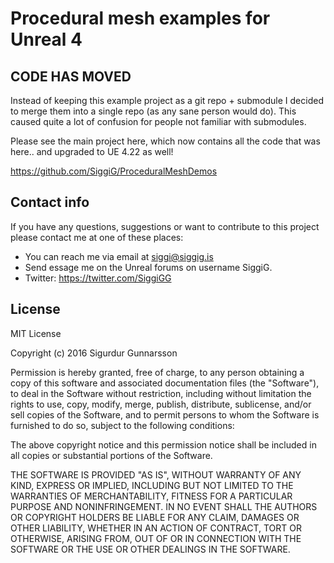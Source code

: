 
# Procedural mesh examples for Unreal 4

## CODE HAS MOVED
Instead of keeping this example project as a git repo + submodule I decided to merge them into a single repo (as any sane person would do).  This caused quite a lot of confusion for people not familiar with submodules.

Please see the main project here, which now contains all the code that was here.. and upgraded to UE 4.22 as well!

https://github.com/SiggiG/ProceduralMeshDemos

## Contact info

If you have any questions, suggestions or want to contribute to this project please contact me at one of these places:
* You can reach me via email at siggi@siggig.is
* Send essage me on the Unreal forums on username SiggiG.
* Twitter: https://twitter.com/SiggiGG

## License
MIT License

Copyright (c) 2016 Sigurdur Gunnarsson

Permission is hereby granted, free of charge, to any person obtaining a copy
of this software and associated documentation files (the "Software"), to deal
in the Software without restriction, including without limitation the rights
to use, copy, modify, merge, publish, distribute, sublicense, and/or sell
copies of the Software, and to permit persons to whom the Software is
furnished to do so, subject to the following conditions:

The above copyright notice and this permission notice shall be included in all
copies or substantial portions of the Software.

THE SOFTWARE IS PROVIDED "AS IS", WITHOUT WARRANTY OF ANY KIND, EXPRESS OR
IMPLIED, INCLUDING BUT NOT LIMITED TO THE WARRANTIES OF MERCHANTABILITY,
FITNESS FOR A PARTICULAR PURPOSE AND NONINFRINGEMENT. IN NO EVENT SHALL THE
AUTHORS OR COPYRIGHT HOLDERS BE LIABLE FOR ANY CLAIM, DAMAGES OR OTHER
LIABILITY, WHETHER IN AN ACTION OF CONTRACT, TORT OR OTHERWISE, ARISING FROM,
OUT OF OR IN CONNECTION WITH THE SOFTWARE OR THE USE OR OTHER DEALINGS IN THE
SOFTWARE.
